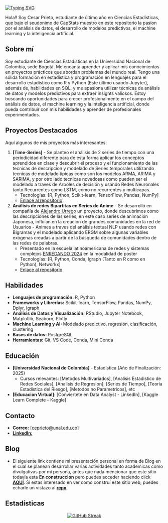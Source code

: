 [![Typing SVG](https://readme-typing-svg.demolab.com?font=Jersey+10&size=30&duration=4000&pause=700&color=F76000&center=true&vCenter=true&width=900&height=75&lines=I'm+a+statistics+enthusiast;Crunching+numbers+and+building+models;Unlocking+insights+from+data;Machine+Learning+is+my+jam+%F0%9F%A4%96;Turning+complexity+into+clarity+%F0%9F%92%BB)](https://git.io/typing-svg)

Hola!! Soy Cesar Prieto, estudiante de último año en Ciencias Estadísticas, que bajo el seudonimo de CapStats muestro en este repositorio la pasion por el análisis de datos, el desarrollo de modelos predictivos, el machine learning y la inteligencia artificial.

## Sobre mí 
Soy estudiante de Ciencias Estadísticas en la Universidad Nacional de Colombia, sede Bogotá. Me encanta aprender y aplicar mis conocimientos en proyectos prácticos que abordan problemas del mundo real. Tengo una sólida formación en estadística y programación en lenguajes para el desarrollo estadístico como R y Python (Este ultimo usando Jupyter), además de, habilidades en SQL, y me apasiona utilizar técnicas de análisis de datos y modelos predictivos para extraer insights valiosos. Estoy buscando oportunidades para crecer profesionalmente en el campo del análisis de datos, el machine learning y la inteligencia artificial, donde pueda contribuir con mis habilidades y aprender de profesionales experimentados.

## Proyectos Destacados
Aquí algunos de mis proyectos más interesantes:

1. **[Time-Series]** - Se planteo el análisis de 2 series de tiempo con una periodicidad diferente para de esta forma aplicar los conceptos aprendidos en clase y descubrir el proceso y el funcionamiento de las tecnicas de descripcion y modelado de Series temporales utilizando tecnicas de modelado tipicas como son los modelos ARMA, ARIMA y SARIMA, y por otro lado tecnicas novedosas como pueden ser el modelado a traves de Arboles de decisión y usando Redes Neuronales tanto Recurrentes como LSTM, como no recurrentes y multicapas. 
   - Tecnologías: [R, Python, Scikit-learn, TensorFlow, Pandas, NumPy]
   - [Enlace al repositorio](https://github.com/CapStats-ML/Time-series)
2. **Análisis de redes Bipartitas en Series de Anime** - Se desarrolló en compañía de [Alejandro Urrego](https://github.com/aurreg) un proyecto, donde descubrimos como las descripciones de las series, en este caso series de animación Japonesa, influían en la creación de grandes comunidades en la red de Usuarios - Animes a traves del análisis textual NLP usando redes con Bigramas y el modelado aplicando ERGM sobre algunas variables exógenas creadas a partir de la búsqueda de comunidades dentro de las redes de palabras.
   - Presentado en la escuela latinoamericana de redes y sistemas complejos [ENREDANDO 2024](https://sites.google.com/unal.edu.co/enredando2024/p%C3%A1gina-principal?authuser=0) en la modalidad de poster
   - Tecnologías: [R, Python, Conda, Igraph (Tanto en R como en Python), Networkx]
   - [Enlace al repositorio](https://github.com/aurreg/Anime-Network-Project)
   
## Habilidades
- **Lenguajes de programación:** R, Python
- **Frameworks y Librerías:** Scikit-learn, TensorFlow, Pandas, NumPy, Dplyr, Igraph
- **Análisis de Datos y Visualización:** RStudio, Jupyter Notebook, Matplotlib, Seaborn, Plotly
- **Machine Learning y AI:** Modelado predictivo, regresión, clasificación, clustering
- **Bases de datos:** PostgreSQL
- **Herramientas:** Git, VS Code, Conda, Mini Conda

## Educación
- **[Universidad Nacional de Colombia]** - Estadística (Año de Finalización: 2025)
  - Cursos relevantes: [Metodos Multivariados], [Analisis Estadistico de Redes Sociales], [Analisis de Regresion], [Series de Tiempo], [Teoria Estadistica del Riesgo], [Metodos no Parametricos], etc
- **[Educacion Virtual]**: [Conviertete en Data Analyst - LinkedIn], [Kaggle Learn Complete - Kaggle]

## Contacto
- **Correo:** [ceprieto@unal.edu.co]
- [**LinkedIn:**](https://www.linkedin.com/in/cesar-prietosrt/)

## Blog
- El siguiente link contiene mi presentación personal en forma de Blog en el cual se planean desarrollar varias actividades tanto academicas como divulgativas por mi persona, antes que nada mencionar que este sitio todavía esta **En construccion** pero puedes acceder haciendo click [**AQUÍ**](https://capstats-ml.github.io/CapStats/about.html). Si estas interesado en ver como construí este sitio web, puedes echarle un vistazo al [**repo**](https://github.com/CapStats-ML/CapStats).

## Estadísticas

<div align="center">
  <a href="https://git.io/streak-stats">
    <img src="https://github-readme-streak-stats.herokuapp.com?user=CapStats-ML&theme=dark&hide_border=true&border_radius=5&locale=es&mode=weekly&card_width=750&card_height=250" alt="GitHub Streak" />
  </a>
</div>
